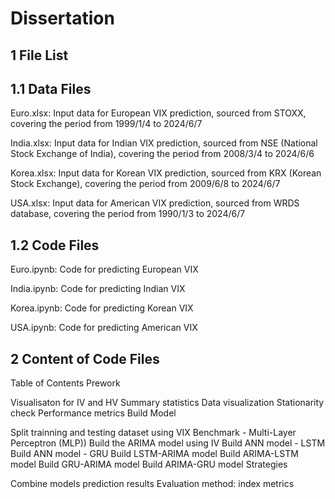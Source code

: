 # Dissertation
## 1 File List

## 1.1 Data Files
Euro.xlsx: Input data for European VIX prediction, sourced from STOXX, covering the period from 1999/1/4 to 2024/6/7
 
India.xlsx: Input data for Indian VIX prediction, sourced from NSE (National Stock Exchange of India), covering the period from 2008/3/4 to 2024/6/6
 
Korea.xlsx: Input data for Korean VIX prediction, sourced from KRX (Korean Stock Exchange), covering the period from 2009/6/8 to 2024/6/7

USA.xlsx: Input data for American VIX prediction, sourced from WRDS database, covering the period from 1990/1/3 to 2024/6/7


## 1.2 Code Files
Euro.ipynb: Code for predicting European VIX

India.ipynb: Code for predicting Indian VIX

Korea.ipynb: Code for predicting Korean VIX

USA.ipynb: Code for predicting American VIX


## 2 Content of Code Files
Table of Contents
Prework

Visualisaton for IV and HV
Summary statistics
Data visualization
Stationarity check
Performance metrics
Build Model

Split trainning and testing dataset using VIX
Benchmark - Multi-Layer Perceptron (MLP))
Build the ARIMA model using IV
Build ANN model - LSTM
Build ANN model - GRU
Build LSTM-ARIMA model
Build ARIMA-LSTM model
Build GRU-ARIMA model
Build ARIMA-GRU model
Strategies

Combine models prediction results
Evaluation method: index metrics
